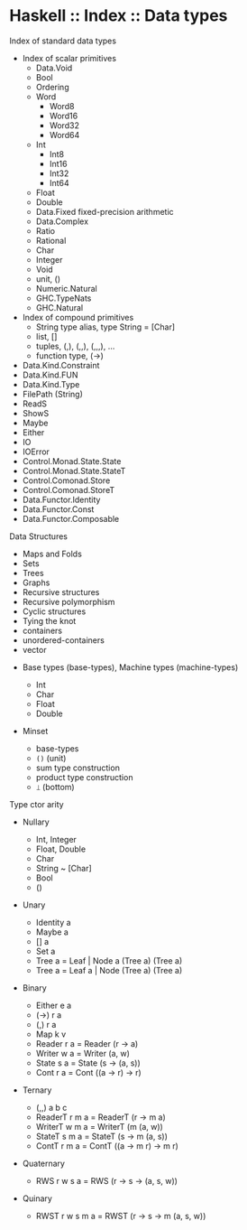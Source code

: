 # Haskell :: Index :: Data types

Index of standard data types
- Index of scalar primitives
  - Data.Void
  - Bool
  - Ordering
  - Word
    - Word8
    - Word16
    - Word32
    - Word64
  - Int
    - Int8
    - Int16
    - Int32
    - Int64
  - Float
  - Double
  - Data.Fixed fixed-precision arithmetic
  - Data.Complex
  - Ratio
  - Rational
  - Char
  - Integer
  - Void
  - unit, ()
  - Numeric.Natural
  - GHC.TypeNats
  - GHC.Natural
- Index of compound primitives
  - String type alias, type String = [Char]
  - list, []
  - tuples, (,), (,,), (,,,), …
  - function type, (->)
- Data.Kind.Constraint
- Data.Kind.FUN
- Data.Kind.Type
- FilePath (String)
- ReadS
- ShowS
- Maybe
- Either
- IO
- IOError
- Control.Monad.State.State
- Control.Monad.State.StateT
- Control.Comonad.Store
- Control.Comonad.StoreT
- Data.Functor.Identity
- Data.Functor.Const
- Data.Functor.Composable

 Data Structures
  - Maps and Folds
  - Sets
  - Trees
  - Graphs
  - Recursive structures
  - Recursive polymorphism
  - Cyclic structures
  - Tying the knot
  - containers
  - unordered-containers
  - vector


* Base types (base-types), Machine types (machine-types)
  - Int
  - Char
  - Float
  - Double

* Minset
  + base-types
  - `()` (unit)
  - sum type construction
  - product type construction
  - `⟘` (bottom)



Type ctor arity

* Nullary
  - Int, Integer
  - Float, Double
  - Char
  - String ~ [Char]
  - Bool
  - ()

* Unary
  - Identity a
  - Maybe a
  - [] a
  - Set a
  - Tree a = Leaf | Node a (Tree a) (Tree a)
  - Tree a = Leaf a | Node (Tree a) (Tree a)

* Binary
  - Either e a
  - (->) r a
  - (,) r a
  - Map k v
  - Reader r a = Reader (r -> a)
  - Writer w a = Writer (a, w)
  - State  s a = State (s -> (a, s))
  - Cont   r a = Cont ((a -> r) -> r)

* Ternary
  - (,,) a b c
  - ReaderT r m a = ReaderT (r -> m a)
  - WriterT w m a = WriterT      (m (a, w))
  - StateT  s m a = StateT  (s -> m (a, s))
  - ContT   r m a = ContT  ((a -> m r) -> m r)

* Quaternary
  - RWS r w s a = RWS (r -> s -> (a, s, w))

* Quinary
  - RWST r w s m a = RWST (r -> s -> m (a, s, w))
